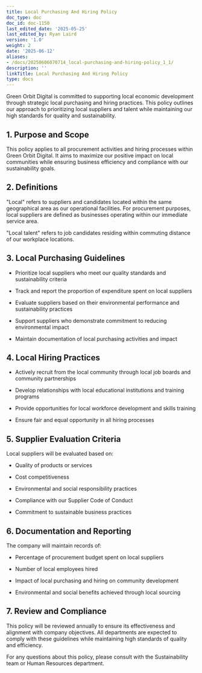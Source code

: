 ```yaml
---
title: Local Purchasing And Hiring Policy
doc_type: doc
doc_id: doc-1150
last_edited_date: '2025-05-25'
last_edited_by: Ryan Laird
version: '1.0'
weight: 2
date: '2025-06-12'
aliases:
- /docs/20250606070714_local-purchasing-and-hiring-policy_1_1/
description: ''
linkTitle: Local Purchasing And Hiring Policy
type: docs
---
```


<!-- Unsupported block type: table_of_contents -->

Green Orbit Digital is committed to supporting local economic development through strategic local purchasing and hiring practices. This policy outlines our approach to prioritizing local suppliers and talent while maintaining our high standards for quality and sustainability.

## 1. Purpose and Scope

This policy applies to all procurement activities and hiring processes within Green Orbit Digital. It aims to maximize our positive impact on local communities while ensuring business efficiency and compliance with our sustainability goals.

## 2. Definitions

"Local" refers to suppliers and candidates located within the same geographical area as our operational facilities. For procurement purposes, local suppliers are defined as businesses operating within our immediate service area.

"Local talent" refers to job candidates residing within commuting distance of our workplace locations.

## 3. Local Purchasing Guidelines

- Prioritize local suppliers who meet our quality standards and sustainability criteria

- Track and report the proportion of expenditure spent on local suppliers

- Evaluate suppliers based on their environmental performance and sustainability practices

- Support suppliers who demonstrate commitment to reducing environmental impact

- Maintain documentation of local purchasing activities and impact

## 4. Local Hiring Practices

- Actively recruit from the local community through local job boards and community partnerships

- Develop relationships with local educational institutions and training programs

- Provide opportunities for local workforce development and skills training

- Ensure fair and equal opportunity in all hiring processes

## 5. Supplier Evaluation Criteria

Local suppliers will be evaluated based on:

- Quality of products or services

- Cost competitiveness

- Environmental and social responsibility practices

- Compliance with our Supplier Code of Conduct

- Commitment to sustainable business practices

## 6. Documentation and Reporting

The company will maintain records of:

- Percentage of procurement budget spent on local suppliers

- Number of local employees hired

- Impact of local purchasing and hiring on community development

- Environmental and social benefits achieved through local sourcing

## 7. Review and Compliance

This policy will be reviewed annually to ensure its effectiveness and alignment with company objectives. All departments are expected to comply with these guidelines while maintaining high standards of quality and efficiency.

For any questions about this policy, please consult with the Sustainability team or Human Resources department.
